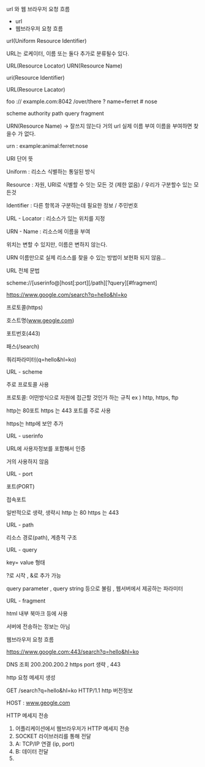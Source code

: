 url 와 웹 브라우저 요청 흐름

- url
- 웹브라우저 요청 흐름

urI(Uniform Resource Identifier)

URL는 로케이터, 이름 또는 둘다 추가로 분류될수 있다.

URL(Resource Locator)               URN(Resource Name)

uri(Resource Identifier)

URL(Resource Lacator)

foo                   ://      example.com:8042           /over/there         ?        name=ferret         #         nose

scheme                         authority                             path                             query                         fragment

URN(Resource Name) -> 잘쓰지 않는다 거의 url 실제 이름 부여 이름을 부여하면 찾을수 가 없다.

urn                   :                    example:animal:ferret:nose

URI 단어 뜻

Uniform : 리소스 식별하는 통일된 방식

Resource :  자원, URI로 식별할 수 잇는 모든 것 (제한 없음) / 우리가 구분할수 있는 모든것

Identifier : 다른 항목과 구분하는데 필요한 정보 / 주민번호

URL - Locator : 리소스가 있는 위치를 지정

URN - Name : 리소스에 이름을 부여

위치는 변할 수 있지만, 이름은 변하지 않는다.

URN 이름만으로 실제 리소스를 찾을 수 있는 방법이 보현화 되지 않음...

URL 전체 문법

scheme://[userinfo@]host[:port][/path][?query][#fragment]

https://www.google.com/search?q=hello&hl=ko

프로토콜(https)

호스트명(www.geogle.com)

포트번호(443)

패스(/search)

쿼리파라미터(q=hello&hl=ko)

URL -  scheme

주로 프로토콜 사용

프로토콜: 어떤방식으로 자원에 접근할 것인가 하는 규칙 ex ) http, https, ftp

http는 80포트 https 는 443 포트를 주로 사용

https는 http에 보안 추가

URL  - userinfo

URL에 사용자정보를 포함해서 인증

거의 사용하지 않음

URL - port

포트(PORT)

접속포트

일반적으로 생략, 생략시 http 는 80 https 는 443

URL - path

리소스 경로(path), 계층적 구조

URL - query

key= value 형태

?로 시작 , &로 추가 가능

query parameter , query string 등으로 불림 , 웹서버에서 제공하는 파라미터

URL - fragment

html 내부 북마크 등에 사용

서버에 전송하는 정보는 아님

웹브라우저 요청 흐름

https://www.google.com:443/search?q=hello&hl=ko

DNS 조회 200.200.200.2 https port 생략 , 443

http 요청 메세지 생성

GET  /search?q=hello&hI=ko HTTP/1.1 http 버전정보

HOST : www.geogle.com

HTTP 메세지 전송

1. 어플리케이션에서 웹브라우저가 HTTP 메세지 전송
2. SOCKET 라이브러리를 통해 전달
3. A: TCP/IP 연결 (ip, port)
4. B: 데이터 전달
5.
